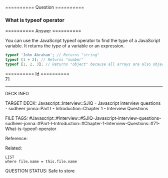 ========== Question ==========  

### What is typeof operator  

========== Answer ==========  

You can use the JavaScript typeof operator to find the type of a JavaScript
variable. It returns the type of a variable or an expression.

```javascript
typeof 'John Abraham'; // Returns "string"
typeof (1 + 2); // Returns "number"
typeof [1, 2, 3]; // Returns "object" because all arrays are also objects
```

========== Id ==========  
71

---

DECK INFO

TARGET DECK: Javascript::Interview::SJIQ - Javascript interview questions - sudheer jonna::Part I - Introduction::Chapter 1 - Interview Questions

FILE TAGS: #Javascript::#Interview::#SJIQ-Javascript-interview-questions-sudheer-jonna::#Part-I-Introduction::#Chapter-1-Interview-Questions::#71-What-is-typeof-operator

Reference:

Related:

```dataview
LIST
where file.name = this.file.name
```

QUESTION STATUS: Safe to store
